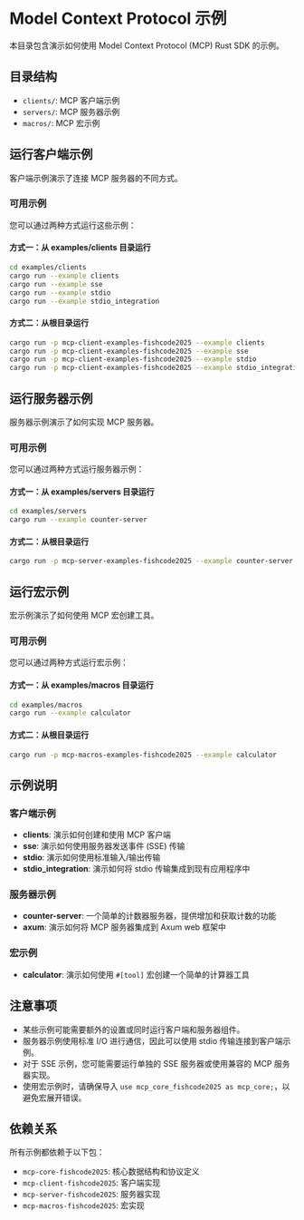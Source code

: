 # Model Context Protocol 示例

本目录包含演示如何使用 Model Context Protocol (MCP) Rust SDK 的示例。

## 目录结构

- `clients/`: MCP 客户端示例
- `servers/`: MCP 服务器示例
- `macros/`: MCP 宏示例

## 运行客户端示例

客户端示例演示了连接 MCP 服务器的不同方式。

### 可用示例

您可以通过两种方式运行这些示例：

#### 方式一：从 examples/clients 目录运行

```bash
cd examples/clients
cargo run --example clients
cargo run --example sse
cargo run --example stdio
cargo run --example stdio_integration
```

#### 方式二：从根目录运行

```bash
cargo run -p mcp-client-examples-fishcode2025 --example clients
cargo run -p mcp-client-examples-fishcode2025 --example sse
cargo run -p mcp-client-examples-fishcode2025 --example stdio
cargo run -p mcp-client-examples-fishcode2025 --example stdio_integration
```

## 运行服务器示例

服务器示例演示了如何实现 MCP 服务器。

### 可用示例

您可以通过两种方式运行服务器示例：

#### 方式一：从 examples/servers 目录运行

```bash
cd examples/servers
cargo run --example counter-server
```

#### 方式二：从根目录运行

```bash
cargo run -p mcp-server-examples-fishcode2025 --example counter-server
```

## 运行宏示例

宏示例演示了如何使用 MCP 宏创建工具。

### 可用示例

您可以通过两种方式运行宏示例：

#### 方式一：从 examples/macros 目录运行

```bash
cd examples/macros
cargo run --example calculator
```

#### 方式二：从根目录运行

```bash
cargo run -p mcp-macros-examples-fishcode2025 --example calculator
```

## 示例说明

### 客户端示例

- **clients**: 演示如何创建和使用 MCP 客户端
- **sse**: 演示如何使用服务器发送事件 (SSE) 传输
- **stdio**: 演示如何使用标准输入/输出传输
- **stdio_integration**: 演示如何将 stdio 传输集成到现有应用程序中

### 服务器示例

- **counter-server**: 一个简单的计数器服务器，提供增加和获取计数的功能
- **axum**: 演示如何将 MCP 服务器集成到 Axum web 框架中

### 宏示例

- **calculator**: 演示如何使用 `#[tool]` 宏创建一个简单的计算器工具

## 注意事项

- 某些示例可能需要额外的设置或同时运行客户端和服务器组件。
- 服务器示例使用标准 I/O 进行通信，因此可以使用 stdio 传输连接到客户端示例。
- 对于 SSE 示例，您可能需要运行单独的 SSE 服务器或使用兼容的 MCP 服务器实现。
- 使用宏示例时，请确保导入 `use mcp_core_fishcode2025 as mcp_core;`，以避免宏展开错误。

## 依赖关系

所有示例都依赖于以下包：

- `mcp-core-fishcode2025`: 核心数据结构和协议定义
- `mcp-client-fishcode2025`: 客户端实现
- `mcp-server-fishcode2025`: 服务器实现
- `mcp-macros-fishcode2025`: 宏实现
